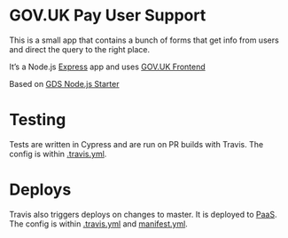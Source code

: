 # GOV.UK Pay User Support

This is a small app that contains a bunch of forms that get info from users and direct the query to the right place.

It’s a Node.js [Express] app and uses [GOV.UK Frontend]

Based on [GDS Node.js Starter]

# Testing

Tests are written in Cypress and are run on PR builds with Travis. The config is within [.travis.yml](.travis.yml).

# Deploys

Travis also triggers deploys on changes to master. It is deployed to [PaaS]. The config is within [.travis.yml](.travis.yml) and [manifest.yml](manifest.yml).

[Express]: https://expressjs.com/
[GOV.UK Frontend]: https://design-system.service.gov.uk/
[GDS Node.js Starter]: https://github.com/alphagov/gds-nodejs-boilerplate
[PaaS]: https://www.cloud.service.gov.uk/
